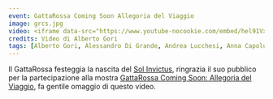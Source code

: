 ```yaml
---
event: GattaRossa Coming Soon Allegoria del Viaggio
image: grcs.jpg
video: <iframe data-src="https://www.youtube-nocookie.com/embed/hel91Vx8tGg" class="lazyload" frameborder="0" allow="accelerometer; autoplay; encrypted-media; gyroscope; picture-in-picture" allowfullscreen></iframe>
credits: Video di Alberto Gori
tags: [Alberto Gori, Alessandro Di Grande, Andrea Lucchesi, Anna Capolupo, Arte, Associazione La Stazione, Carlotta Mazzoli, Disegno, Giampaolo Coppini, Incisione, Luca Mauceri, Marco Zamburru, Pittura, San Miniato, Sara Bandini, Videoarte, Yasmine Dainelli]
---
```


Il GattaRossa festeggia la nascita del [Sol Invictus](https://it.wikipedia.org/wiki/Natalis_Solis_Invicti), 
ringrazia il suo pubblico per la partecipazione alla mostra [GattaRossa Coming Soon: Allegoria del Viaggio](/eventi/gattarossa-coming-soon-allegoria-del-viaggio), fa gentile omaggio di questo video.
